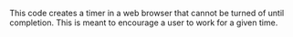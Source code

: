 This code creates a timer in a web browser that cannot be turned of until completion. This is meant to encourage a user to work for a given time.